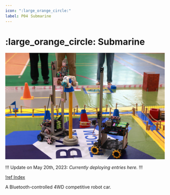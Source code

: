 ```yaml
---
icon: ":large_orange_circle:"
label: P04⠀Submarine
---
```

# :large_orange_circle: Submarine

![](/projects/P04-submarine/media/intro-submarine.JPG)

!!!
Update on May 20th, 2023: *Currently deploying entries here.*
!!!

[!ref Index](/projects/P04-submarine/P04-10-19-about-the-project/P04-10-index.md)

A Bluetooth-controlled 4WD competitive robot car.